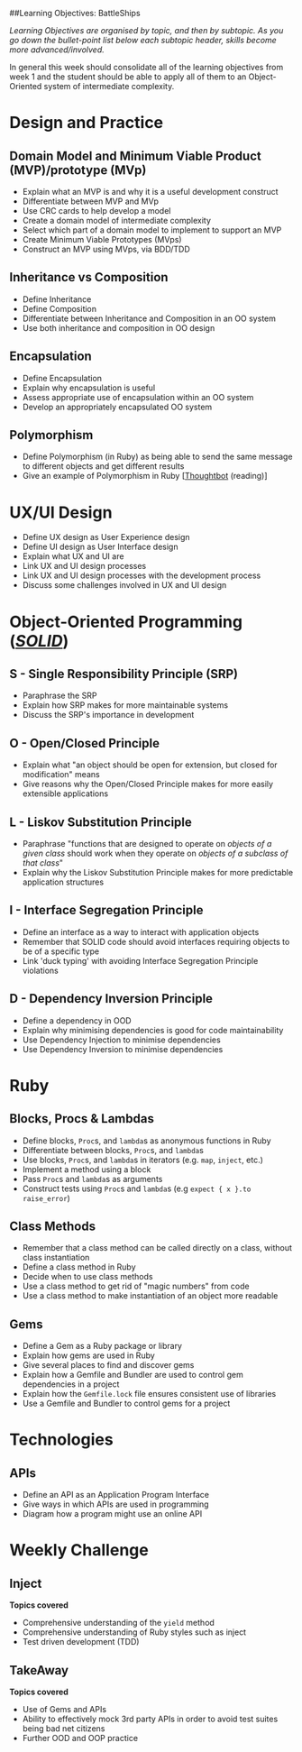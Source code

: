 ##Learning Objectives: BattleShips

*Learning Objectives are organised by topic, and then by subtopic. As you go down the bullet-point list below each subtopic header, skills become more advanced/involved.*

In general this week should consolidate all of the learning objectives from week 1 and the student should be able to apply all of them to an Object-Oriented system of intermediate complexity.

# Design and Practice

## Domain Model and Minimum Viable Product (MVP)/prototype (MVp)

* Explain what an MVP is and why it is a useful development construct
* Differentiate between MVP and MVp
* Use CRC cards to help develop a model
* Create a domain model of intermediate complexity
* Select which part of a domain model to implement to support an MVP
* Create Minimum Viable Prototypes (MVps)
* Construct an MVP using MVps, via BDD/TDD

## Inheritance vs Composition

* Define Inheritance
* Define Composition
* Differentiate between Inheritance and Composition in an OO system
* Use both inheritance and composition in OO design

## Encapsulation
* Define Encapsulation
* Explain why encapsulation is useful
* Assess appropriate use of encapsulation within an OO system
* Develop an appropriately encapsulated OO system

## Polymorphism
* Define Polymorphism (in Ruby) as being able to send the same message to different objects and get different results
* Give an example of Polymorphism in Ruby [[Thoughtbot](https://robots.thoughtbot.com/back-to-basics-polymorphism-and-ruby) (reading)]

# UX/UI Design

* Define UX design as User Experience design
* Define UI design as User Interface design
* Explain what UX and UI are
* Link UX and UI design processes
* Link UX and UI design processes with the development process
* Discuss some challenges involved in UX and UI design

# Object-Oriented Programming ([*SOLID*](http://blog.rubybestpractices.com/posts/gregory/055-issue-23-solid-design.html))

## S - Single Responsibility Principle (SRP)
* Paraphrase the SRP
* Explain how SRP makes for more maintainable systems
* Discuss the SRP's importance in development

## O - Open/Closed Principle
* Explain what "an object should be open for extension, but closed for modification" means
* Give reasons why the Open/Closed Principle makes for more easily extensible applications

## L - Liskov Substitution Principle
* Paraphrase "functions that are designed to operate on _objects of a given class_ should work when they operate on _objects of a subclass of that class_"
* Explain why the Liskov Substitution Principle makes for more predictable application structures

## I - Interface Segregation Principle
* Define an interface as a way to interact with application objects
* Remember that SOLID code should avoid interfaces requiring objects to be of a specific type
* Link 'duck typing' with avoiding Interface Segregation Principle violations

## D - Dependency Inversion Principle
* Define a dependency in OOD
* Explain why minimising dependencies is good for code maintainability
* Use Dependency Injection to minimise dependencies
* Use Dependency Inversion to minimise dependencies

# Ruby

## Blocks, Procs & Lambdas

* Define blocks, `Proc`s, and `lambda`s as anonymous functions in Ruby
* Differentiate between blocks, `Proc`s, and `lambda`s
* Use blocks, `Proc`s, and `lambda`s in iterators (e.g. `map`, `inject`, etc.)
* Implement a method using a block
* Pass `Proc`s and `lambda`s as arguments
* Construct tests using `Proc`s and `lambda`s (e.g `expect { x }.to raise_error`)

## Class Methods

* Remember that a class method can be called directly on a class, without class instantiation
* Define a class method in Ruby
* Decide when to use class methods
* Use a class method to get rid of "magic numbers" from code
* Use a class method to make instantiation of an object more readable

## Gems

* Define a Gem as a Ruby package or library
* Explain how gems are used in Ruby
* Give several places to find and discover gems
* Explain how a Gemfile and Bundler are used to control gem dependencies in a project
* Explain how the `Gemfile.lock` file ensures consistent use of libraries
* Use a Gemfile and Bundler to control gems for a project

# Technologies

## APIs
* Define an API as an Application Program Interface
* Give ways in which APIs are used in programming
* Diagram how a program might use an online API


Weekly Challenge
===========

## Inject

**Topics covered**

* Comprehensive understanding of the `yield` method
* Comprehensive understanding of Ruby styles such as inject
* Test driven development (TDD)


## TakeAway

**Topics covered**

* Use of Gems and APIs
* Ability to effectively mock 3rd party APIs in order to avoid test suites being bad net citizens
* Further OOD and OOP practice
